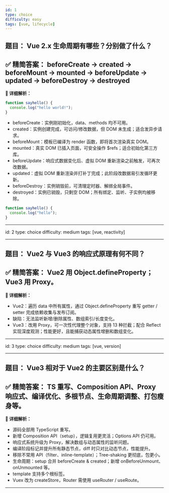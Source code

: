 ```yaml
---
id: 1
type: choice
difficulty: easy
tags: [vue, lifecycle]
---
```


## **题目：** Vue 2.x 生命周期有哪些？分别做了什么？

## **✅ 精简答案：** beforeCreate → created → beforeMount → mounted → beforeUpdate → updated → beforeDestroy → destroyed

**📘 详细解析：**

```javascript
function sayhello() {
  console.log("hello world!");
}
```

- beforeCreate：实例刚初始化，data、methods 均不可用。
- created：实例创建完成，可访问/修改数据，但 DOM 未生成；适合发异步请求。
- beforeMount：模板已编译为 render 函数，即将首次渲染真实 DOM。
- mounted：真实 DOM 已插入页面，可安全操作 $refs；适合初始化第三方库。
- beforeUpdate：响应式数据变化后、虚拟 DOM 重新渲染之前触发，可再次改数据。
- updated：虚拟 DOM 重新渲染并打补丁完成；此阶段改数据易引发循环更新。
- beforeDestroy：实例销毁前，可清理定时器、解绑全局事件。
- destroyed：实例已销毁，只剩空 DOM；所有绑定、监听、子实例均被移除。

```javascript
function sayhello() {
  console.log("hello");
}
```

---

id: 2
type: choice
difficulty: medium
tags: [vue, reactivity]

---

## **题目：** Vue2 与 Vue3 的响应式原理有何不同？

## **✅ 精简答案：** Vue2 用 Object.defineProperty；Vue3 用 Proxy。

**📘 详细解析：**

- Vue2：遍历 data 中所有属性，通过 Object.defineProperty 重写 getter / setter 完成依赖收集与发布订阅。
- 缺陷：无法监听新增/删除属性、数组索引/长度变化。
- Vue3：改用 Proxy，可一次性代理整个对象，支持 13 种拦截；配合 Reflect 实现深度观测；性能更好，且能捕获动态属性增删和数组变化。

---

id: 3
type: choice
difficulty: medium
tags: [vue, version]

---

## **题目：** Vue3 相对于 Vue2 的主要区别是什么？

## **✅ 精简答案：** TS 重写、Composition API、Proxy 响应式、编译优化、多根节点、生命周期调整、打包瘦身等。

**📘 详细解析：**

- 源码全部用 TypeScript 重写。
- 新增 Composition API（setup），逻辑复用更灵活；Options API 仍可用。
- 响应式系统升级为 Proxy，解决数组与动态属性的监听问题。
- 编译阶段标记并提升所有静态节点，diff 时只对比动态节点，性能提升。
- 移除不常用 API（filter、inline-template）；Tree-shaking 更彻底，包更小。
- 生命周期：setup 合并 beforeCreate & created；新增 onBeforeUnmount、onUnmounted 等。
- template 支持多个根标签。
- Vuex 改为 createStore，Router 需使用 useRouter / useRoute。

---
